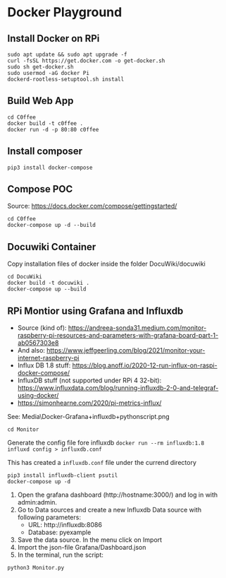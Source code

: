 # Docker Playground

## Install Docker on RPi

```
sudo apt update && sudo apt upgrade -f
curl -fsSL https://get.docker.com -o get-docker.sh
sudo sh get-docker.sh
sudo usermod -aG docker Pi
dockerd-rootless-setuptool.sh install
```

## Build Web App

```
cd C0ffee
docker build -t c0ffee .
docker run -d -p 80:80 c0ffee
```

## Install composer

```
pip3 install docker-compose
```

## Compose POC

Source: https://docs.docker.com/compose/gettingstarted/

```
cd C0ffee
docker-compose up -d --build
```

## Docuwiki Container

Copy installation files of docker inside the folder DocuWiki/docuwiki
```
cd DocuWiki
docker build -t docuwiki .
docker-compose up --build
```

## RPi Montior using Grafana and Influxdb

- Source (kind of): https://andreea-sonda31.medium.com/monitor-raspberry-pi-resources-and-parameters-with-grafana-board-part-1-ab0567303e8
- And also: https://www.jeffgeerling.com/blog/2021/monitor-your-internet-raspberry-pi
- Influx DB 1.8 stuff: https://blog.anoff.io/2020-12-run-influx-on-raspi-docker-compose/
- InfluxDB stuff (not supported under RPi 4 32-bit): https://www.influxdata.com/blog/running-influxdb-2-0-and-telegraf-using-docker/
- https://simonhearne.com/2020/pi-metrics-influx/

See: Media\Docker-Grafana+influxdb+pythonscript.png

```
cd Monitor
```
Generate the config file fore influxdb `docker run --rm influxdb:1.8 influxd config > influxdb.conf`

This has created a `influxdb.conf` file under the currend directory

```
pip3 install influxdb-client psutil
docker-compose up -d
```
1. Open the grafana dashboard (http://hostname:3000/) and log in with admin:admin.
1. Go to Data sources and create a new Influxdb Data source with following parameters:
    - URL: http://influxdb:8086
    - Database: pyexample
1. Save the data source. In the menu click on Import
1. Import the json-file Grafana/Dashboard.json
1. In the terminal, run the script:
```
python3 Monitor.py
```
